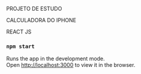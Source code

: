 PROJETO DE ESTUDO

CALCULADORA DO IPHONE

REACT JS

### `npm start`

Runs the app in the development mode.<br />
Open [http://localhost:3000](http://localhost:3000) to view it in the browser.


